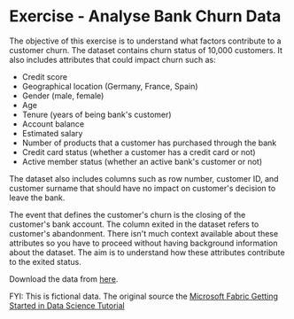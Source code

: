 # Exercise - Analyse Bank Churn Data

The objective of this exercise is to understand what factors contribute to a customer churn. The dataset contains churn status of 10,000 customers. It also includes attributes that could impact churn such as:
* Credit score
* Geographical location (Germany, France, Spain)
* Gender (male, female)
* Age
* Tenure (years of being bank's customer)
* Account balance
* Estimated salary
* Number of products that a customer has purchased through the bank
* Credit card status (whether a customer has a credit card or not)
* Active member status (whether an active bank's customer or not)

The dataset also includes columns such as row number, customer ID, and customer surname that should have no impact on customer's decision to leave the bank.

The event that defines the customer's churn is the closing of the customer's bank account. The column exited in the dataset refers to customer's abandonment. There isn't much context available about these attributes so you have to proceed without having background information about the dataset. The aim is to understand how these attributes contribute to the exited status.

Download the data from 
[here](https://zomalextrainingstorage.blob.core.windows.net/datasets/misc/Churn.csv).

FYI: This is fictional data.  The original source the [Microsoft Fabric Getting Started in Data Science Tutorial](https://learn.microsoft.com/en-us/fabric/data-science/tutorial-data-science-introduction)




